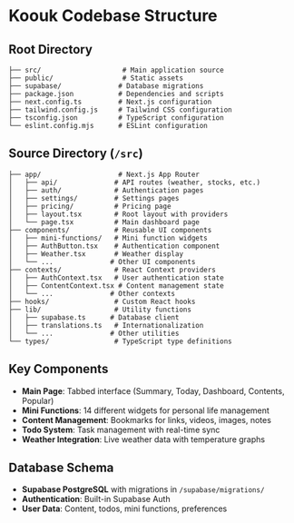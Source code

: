 # Koouk Codebase Structure

## Root Directory
```
├── src/                    # Main application source
├── public/                 # Static assets
├── supabase/              # Database migrations
├── package.json           # Dependencies and scripts
├── next.config.ts         # Next.js configuration
├── tailwind.config.js     # Tailwind CSS configuration
├── tsconfig.json          # TypeScript configuration
└── eslint.config.mjs      # ESLint configuration
```

## Source Directory (`/src`)
```
├── app/                   # Next.js App Router
│   ├── api/              # API routes (weather, stocks, etc.)
│   ├── auth/             # Authentication pages
│   ├── settings/         # Settings pages
│   ├── pricing/          # Pricing page
│   ├── layout.tsx        # Root layout with providers
│   └── page.tsx          # Main dashboard page
├── components/           # Reusable UI components
│   ├── mini-functions/   # Mini function widgets
│   ├── AuthButton.tsx    # Authentication component
│   ├── Weather.tsx       # Weather display
│   └── ...              # Other UI components
├── contexts/             # React Context providers
│   ├── AuthContext.tsx   # User authentication state
│   ├── ContentContext.tsx # Content management state
│   └── ...              # Other contexts
├── hooks/                # Custom React hooks
├── lib/                  # Utility functions
│   ├── supabase.ts      # Database client
│   ├── translations.ts   # Internationalization
│   └── ...              # Other utilities
└── types/                # TypeScript type definitions
```

## Key Components
- **Main Page**: Tabbed interface (Summary, Today, Dashboard, Contents, Popular)
- **Mini Functions**: 14 different widgets for personal life management
- **Content Management**: Bookmarks for links, videos, images, notes
- **Todo System**: Task management with real-time sync
- **Weather Integration**: Live weather data with temperature graphs

## Database Schema
- **Supabase PostgreSQL** with migrations in `/supabase/migrations/`
- **Authentication**: Built-in Supabase Auth
- **User Data**: Content, todos, mini functions, preferences